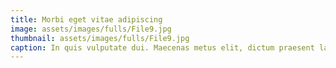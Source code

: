 ```yaml
---
title: Morbi eget vitae adipiscing
image: assets/images/fulls/File9.jpg
thumbnail: assets/images/fulls/File9.jpg
caption: In quis vulputate dui. Maecenas metus elit, dictum praesent lacinia lacus.
---
```

